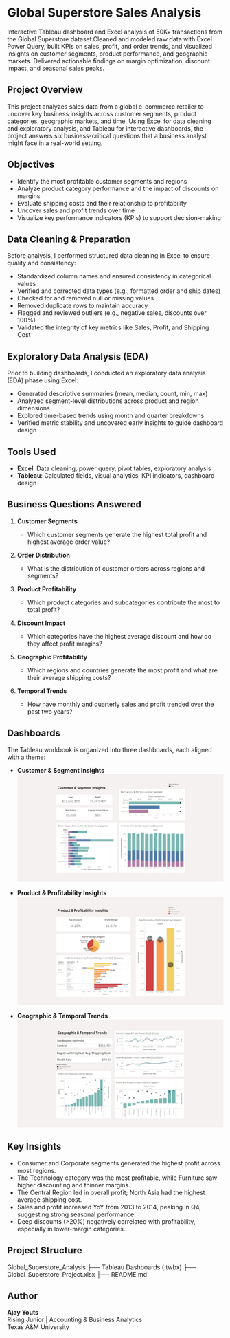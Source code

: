 # Global Superstore Sales Analysis

Interactive Tableau dashboard and Excel analysis of 50K+ transactions from the Global Superstore dataset.Cleaned and modeled raw data with Excel Power Query, built KPIs on sales, profit, and order trends, and visualized insights on customer segments, product performance, and geographic markets. Delivered actionable findings on margin optimization, discount impact, and seasonal sales peaks.

## Project Overview

This project analyzes sales data from a global e-commerce retailer to uncover key business insights across customer segments, product categories, geographic markets, and time. Using Excel for data cleaning and exploratory analysis, and Tableau for interactive dashboards, the project answers six business-critical questions that a business analyst might face in a real-world setting.

## Objectives

- Identify the most profitable customer segments and regions
- Analyze product category performance and the impact of discounts on margins
- Evaluate shipping costs and their relationship to profitability
- Uncover sales and profit trends over time
- Visualize key performance indicators (KPIs) to support decision-making

## Data Cleaning & Preparation

Before analysis, I performed structured data cleaning in Excel to ensure quality and consistency:
-  Standardized column names and ensured consistency in categorical values  
-  Verified and corrected data types (e.g., formatted order and ship dates)
-  Checked for and removed null or missing values
-  Removed duplicate rows to maintain accuracy
-  Flagged and reviewed outliers (e.g., negative sales, discounts over 100%)
-  Validated the integrity of key metrics like Sales, Profit, and Shipping Cost

## Exploratory Data Analysis (EDA)

Prior to building dashboards, I conducted an exploratory data analysis (EDA) phase using Excel:
-  Generated descriptive summaries (mean, median, count, min, max)
-  Analyzed segment-level distributions across product and region dimensions
-  Explored time-based trends using month and quarter breakdowns
-  Verified metric stability and uncovered early insights to guide dashboard design

## Tools Used

- **Excel**: Data cleaning, power query, pivot tables, exploratory analysis
- **Tableau**: Calculated fields, visual analytics, KPI indicators, dashboard design

## Business Questions Answered

1. **Customer Segments**
   - Which customer segments generate the highest total profit and highest average order value?

2. **Order Distribution**
   - What is the distribution of customer orders across regions and segments?

3. **Product Profitability**
   - Which product categories and subcategories contribute the most to total profit?

4. **Discount Impact**
   - Which categories have the highest average discount and how do they affect profit margins?

5. **Geographic Profitability**
   - Which regions and countries generate the most profit and what are their average shipping costs?

6. **Temporal Trends**
   - How have monthly and quarterly sales and profit trended over the past two years?

## Dashboards

The Tableau workbook is organized into three dashboards, each aligned with a theme:

- **Customer & Segment Insights**
![Customer & Segment Insights](https://raw.githubusercontent.com/ajayyouts/Global-Superstore-Project/main/docs/customer_&_segment_insights.JPG)

- **Product & Profitability Insights**
![Customer & Segment Insights](https://raw.githubusercontent.com/ajayyouts/Global-Superstore-Project/main/docs/product_&_profitability_insights.JPG)

- **Geographic & Temporal Trends**
![Customer & Segment Insights](https://raw.githubusercontent.com/ajayyouts/Global-Superstore-Project/main/docs/geographic_&_temporal_trends.JPG)

## Key Insights

- Consumer and Corporate segments generated the highest profit across most regions.
- The Technology category was the most profitable, while Furniture saw higher discounting and thinner margins.
- The Central Region led in overall profit; North Asia had the highest average shipping cost.
- Sales and profit increased YoY from 2013 to 2014, peaking in Q4, suggesting strong seasonal performance.
- Deep discounts (>20%) negatively correlated with profitability, especially in lower-margin categories.

## Project Structure

 Global_Superstore_Analysis
├──  Tableau Dashboards (.twbx)
├──  Global_Superstore_Project.xlsx
├──  README.md

## Author

**Ajay Youts**  
Rising Junior | Accounting & Business Analytics  
Texas A&M University
